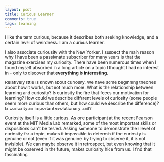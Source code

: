 ```yaml
---
layout: post
title: Curious Learner
comments: true
tags: learning 
---
```


I like the term curious, because it describes both seeking knowledge, and a certain level of weirdness. I am a curious learner. 

I also associate curiousity with the New Yorker. I suspect the main reason why I have been a passionate subscriber for many years is that the magazine exercises my curiosity. There have been numerous times when I found myself absorbed in a long article on a topic I thought I had no interest in - only to discover that **everything is interesting**.

Relatively little is known about curiosity. We have some beginning theories about how it works, but not much more. What is the relationship between learning and curiosity? Is curiosity the fire that feeds our motivation for learning? How could we describe different levels of curiosity (some people seem more curious than others, but how could we describe the difference)? Is curiosity an important evolutionary trait? 

Curiosity itself is a little curious. As one participant at the recent Pearson event at the MIT Media Lab remarked, some of the most important skills or dispositions can't be tested. Asking someone to demonstrate their level of curiosity for a topic, makes it impossible to determin if the curiosity is genuine or not (even if it was genuine, by trying to observe it, it is not invisible). We can maybe observe it in retrospect, but even knowing that it might be observed in the future, makes curiosity hide from us. I find that fascinating. 
